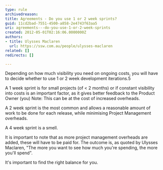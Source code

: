 ```yaml
---
type: rule
archivedreason: 
title: Agreements - Do you use 1 or 2 week sprints?
guid: 11cd2bad-7551-4500-a858-2e4743f63aa5
uri: agreements---do-you-use-1-or-2-week-sprints
created: 2012-05-01T02:16:06.0000000Z
authors:
- title: Ulysses Maclaren
  url: https://ssw.com.au/people/ulysses-maclaren
related: []
redirects: []

---
```


Depending on how much visibility you need on ongoing costs, you will have to decide whether to use 1 or 2 week development iterations.5 
<!--endintro-->

A 1 week sprint is for small projects (of &lt; 2 months) or if constant visibility into costs is an important factor, as it gives better feedback to the Product Owner (you)
Note: This can be at the cost of increased overheads.

A 2 week sprint is the most common and allows a reasonable amount of work to be done for each release, while minimising Project Management overheads.

A 4 week sprint is a smell.

It is important to note that as more project management overheads are added, these will have to be paid for. The outcome is, as quoted by Ulysses Maclaren, "The more you want to see how much you're spending, the more you'll spend".

It's important to find the right balance for you.
